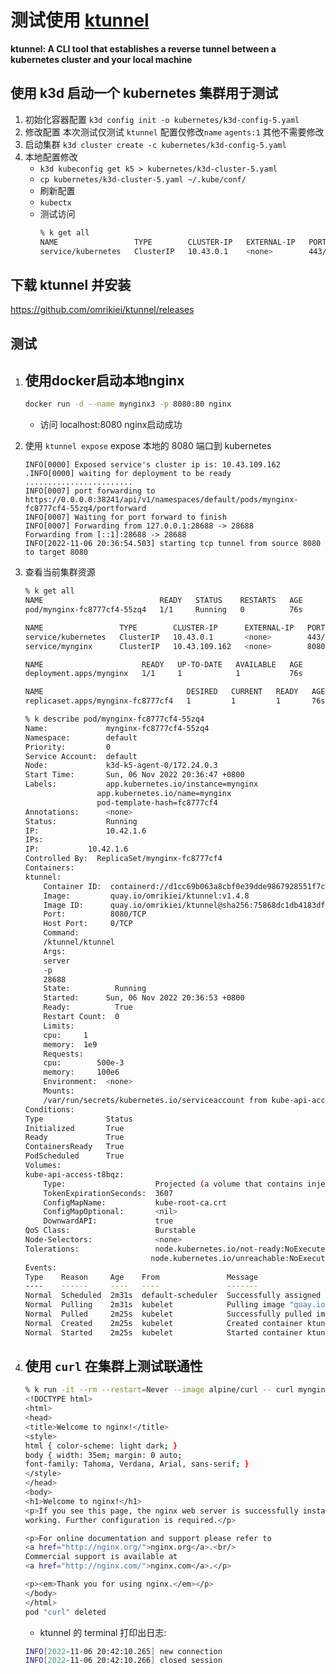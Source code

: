 # 测试使用 [ktunnel](https://github.com/omrikiei/ktunnel)

**ktunnel: A CLI tool that establishes a reverse tunnel between a kubernetes cluster and your local machine**

## 使用 k3d 启动一个 kubernetes 集群用于测试
1. 初始化容器配置
    `k3d config init -o kubernetes/k3d-config-5.yaml`
2. 修改配置 本次测试仅测试 `ktunnel` 配置仅修改`name` `agents:1` 其他不需要修改
3. 启动集群 
    `k3d cluster create -c kubernetes/k3d-config-5.yaml`
4. 本地配置修改
    - `k3d kubeconfig get k5 > kubernetes/k3d-cluster-5.yaml`
    - `cp kubernetes/k3d-cluster-5.yaml ~/.kube/conf/`
    - 刷新配置
    - `kubectx`
    - 测试访问
        ```sh
        % k get all        
        NAME                 TYPE        CLUSTER-IP   EXTERNAL-IP   PORT(S)   AGE
        service/kubernetes   ClusterIP   10.43.0.1    <none>        443/TCP   3h10m
        ```

## 下载 ktunnel 并安装
https://github.com/omrikiei/ktunnel/releases

## 测试
1. 使用docker启动本地nginx
    - 
    ```sh
    docker run -d --name mynginx3 -p 8080:80 nginx
    ```
    - 访问 localhost:8080 nginx启动成功

2. 使用 `ktunnel expose` expose 本地的 8080 端口到 kubernetes
    ```% ktunnel expose mynginx 8080:8080
    INFO[0000] Exposed service's cluster ip is: 10.43.109.162 
    .INFO[0000] waiting for deployment to be ready           
    ........................
    INFO[0007] port forwarding to https://0.0.0.0:38241/api/v1/namespaces/default/pods/mynginx-fc8777cf4-55zq4/portforward 
    INFO[0007] Waiting for port forward to finish           
    INFO[0007] Forwarding from 127.0.0.1:28688 -> 28688
    Forwarding from [::1]:28688 -> 28688 
    INFO[2022-11-06 20:36:54.503] starting tcp tunnel from source 8080 to target 8080
    ```

3. 查看当前集群资源
    ```sh
    % k get all        
    NAME                          READY   STATUS    RESTARTS   AGE
    pod/mynginx-fc8777cf4-55zq4   1/1     Running   0          76s

    NAME                 TYPE        CLUSTER-IP      EXTERNAL-IP   PORT(S)    AGE
    service/kubernetes   ClusterIP   10.43.0.1       <none>        443/TCP    3h13m
    service/mynginx      ClusterIP   10.43.109.162   <none>        8080/TCP   76s

    NAME                      READY   UP-TO-DATE   AVAILABLE   AGE
    deployment.apps/mynginx   1/1     1            1           76s

    NAME                                DESIRED   CURRENT   READY   AGE
    replicaset.apps/mynginx-fc8777cf4   1         1         1       76s
    ```
    ```sh
    % k describe pod/mynginx-fc8777cf4-55zq4                       
    Name:             mynginx-fc8777cf4-55zq4
    Namespace:        default
    Priority:         0
    Service Account:  default
    Node:             k3d-k5-agent-0/172.24.0.3
    Start Time:       Sun, 06 Nov 2022 20:36:47 +0800
    Labels:           app.kubernetes.io/instance=mynginx
                    app.kubernetes.io/name=mynginx
                    pod-template-hash=fc8777cf4
    Annotations:      <none>
    Status:           Running
    IP:               10.42.1.6
    IPs:
    IP:           10.42.1.6
    Controlled By:  ReplicaSet/mynginx-fc8777cf4
    Containers:
    ktunnel:
        Container ID:  containerd://d1cc69b063a8cbf0e39dde9867928551f7c3f79e5723edf826afec26a62294e2
        Image:         quay.io/omrikiei/ktunnel:v1.4.8
        Image ID:      quay.io/omrikiei/ktunnel@sha256:75868dc1db4183df83e849b0aea47e82d2cb8ce5baad72b5c1202a7714060927
        Port:          8080/TCP
        Host Port:     0/TCP
        Command:
        /ktunnel/ktunnel
        Args:
        server
        -p
        28688
        State:          Running
        Started:      Sun, 06 Nov 2022 20:36:53 +0800
        Ready:          True
        Restart Count:  0
        Limits:
        cpu:     1
        memory:  1e9
        Requests:
        cpu:        500e-3
        memory:     100e6
        Environment:  <none>
        Mounts:
        /var/run/secrets/kubernetes.io/serviceaccount from kube-api-access-t8bqz (ro)
    Conditions:
    Type              Status
    Initialized       True 
    Ready             True 
    ContainersReady   True 
    PodScheduled      True 
    Volumes:
    kube-api-access-t8bqz:
        Type:                    Projected (a volume that contains injected data from multiple sources)
        TokenExpirationSeconds:  3607
        ConfigMapName:           kube-root-ca.crt
        ConfigMapOptional:       <nil>
        DownwardAPI:             true
    QoS Class:                   Burstable
    Node-Selectors:              <none>
    Tolerations:                 node.kubernetes.io/not-ready:NoExecute op=Exists for 300s
                                node.kubernetes.io/unreachable:NoExecute op=Exists for 300s
    Events:
    Type    Reason     Age    From               Message
    ----    ------     ----   ----               -------
    Normal  Scheduled  2m31s  default-scheduler  Successfully assigned default/mynginx-fc8777cf4-55zq4 to k3d-k5-agent-0
    Normal  Pulling    2m31s  kubelet            Pulling image "quay.io/omrikiei/ktunnel:v1.4.8"
    Normal  Pulled     2m25s  kubelet            Successfully pulled image "quay.io/omrikiei/ktunnel:v1.4.8" in 5.768035606s
    Normal  Created    2m25s  kubelet            Created container ktunnel
    Normal  Started    2m25s  kubelet            Started container ktunnel
    ```

4. 使用 `curl` 在集群上测试联通性
    -
    ```sh
    % k run -it --rm --restart=Never --image alpine/curl -- curl mynginx:8080
    <!DOCTYPE html>
    <html>
    <head>
    <title>Welcome to nginx!</title>
    <style>
    html { color-scheme: light dark; }
    body { width: 35em; margin: 0 auto;
    font-family: Tahoma, Verdana, Arial, sans-serif; }
    </style>
    </head>
    <body>
    <h1>Welcome to nginx!</h1>
    <p>If you see this page, the nginx web server is successfully installed and
    working. Further configuration is required.</p>

    <p>For online documentation and support please refer to
    <a href="http://nginx.org/">nginx.org</a>.<br/>
    Commercial support is available at
    <a href="http://nginx.com/">nginx.com</a>.</p>

    <p><em>Thank you for using nginx.</em></p>
    </body>
    </html>
    pod "curl" deleted
    ```

    - ktunnel 的 terminal 打印出日志:
    ```sh
    INFO[2022-11-06 20:42:10.265] new connection                                port=8080 session=844663df-3199-466c-9cba-52e0a91857ed
    INFO[2022-11-06 20:42:10.266] closed session                                session=844663df-3199-466c-9cba-52e0a91857ed
    ```